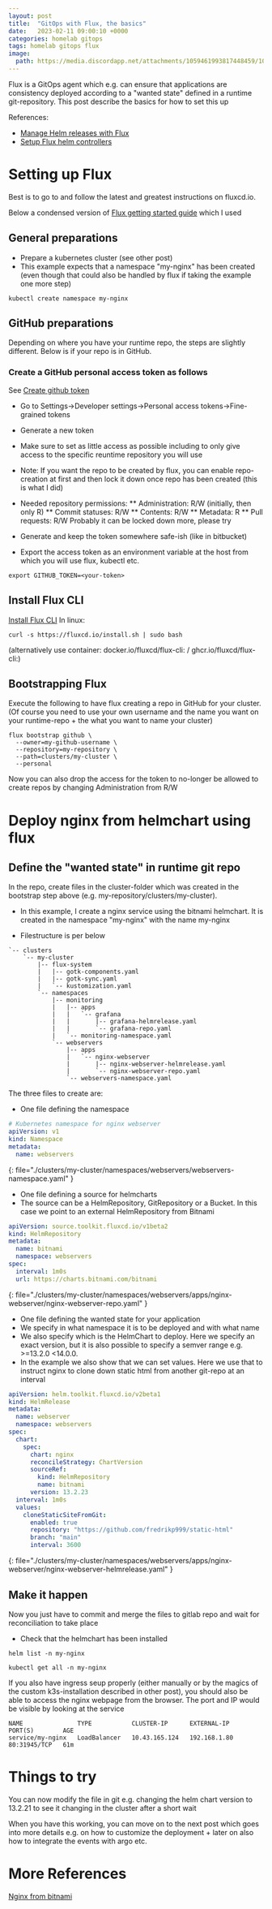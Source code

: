 ```yaml
---
layout: post
title:  "GitOps with Flux, the basics"
date:   2023-02-11 09:00:10 +0000
categories: homelab gitops
tags: homelab gitops flux
image:
  path: https://media.discordapp.net/attachments/1059461993817448459/1072817422555418694/Fredrik999_djungle_party_d1c37ca1-d3b6-4445-b321-b4d802431346.png
---
```

Flux is a GitOps agent which e.g. can ensure that applications are consistency deployed according to a "wanted state" defined in a runtime git-repository. This post describe the basics for how to set this up

References:
* [Manage Helm releases with Flux](https://fluxcd.io/flux/guides/helmreleases/)
* [Setup Flux helm controllers](https://fluxcd.io/flux/use-cases/helm/)

# Setting up Flux
Best is to go to and follow the latest and greatest instructions on fluxcd.io.

Below a condensed version of [Flux getting started guide](https://fluxcd.io/flux/get-started/) which I used

## General preparations
* Prepare a kubernetes cluster (see other post)
* This example expects that a namespace "my-nginx" has been created (even though that could also be handled by flux if taking the example one more step)
```shell
kubectl create namespace my-nginx
```


## GitHub preparations
Depending on where you have your runtime repo, the steps are slightly different. Below is if your repo is in GitHub.

### Create a GitHub personal access token as follows
See [Create github token](https://docs.github.com/en/authentication/keeping-your-account-and-data-secure/creating-a-personal-access-token)

* Go to Settings->Developer settings->Personal access tokens->Fine-grained tokens
* Generate a new token
* Make sure to set as little access as possible including to only give access to the specific reuntime repository you will use
* Note: If you want the repo to be created by flux, you can enable repo-creation at first and then lock it down once repo has been created (this is what I did)
* Needed repository permissions:
** Administration: R/W (initially, then only R)
** Commit statuses: R/W
** Contents: R/W
** Metadata: R
** Pull requests: R/W
Probably it can be locked down more, please try

* Generate and keep the token somewhere safe-ish (like in bitbucket)
* Export the access token as an environment variable at the host from which you will use flux, kubectl etc.
```shell
export GITHUB_TOKEN=<your-token>
```

## Install Flux CLI
[Install Flux CLI](https://fluxcd.io/flux/installation/#install-the-flux-cli)
In linux:
```shell
curl -s https://fluxcd.io/install.sh | sudo bash
```
(alternatively use container: docker.io/fluxcd/flux-cli:<version> / ghcr.io/fluxcd/flux-cli:<version>)

## Bootstrapping Flux
Execute the following to have flux creating a repo in GitHub for your cluster. (Of course you need to use your own username and the name you want on your runtime-repo + the what you want to name your cluster)
```shell
flux bootstrap github \
  --owner=my-github-username \
  --repository=my-repository \
  --path=clusters/my-cluster \
  --personal
```
Now you can also drop the access for the token to no-longer be allowed to create repos by changing Administration from R/W

# Deploy nginx from helmchart using flux
## Define the "wanted state" in runtime git repo
In the repo, create files in the cluster-folder which was created in the bootstrap step above (e.g. my-repository/clusters/my-cluster).

* In this example, I create a nginx service using the bitnami helmchart. It is created in the namespace "my-nginx" with the name my-nginx

* Filestructure is per below

```
`-- clusters
    `-- my-cluster
        |-- flux-system
        |   |-- gotk-components.yaml
        |   |-- gotk-sync.yaml
        |   `-- kustomization.yaml
        `-- namespaces
            |-- monitoring
            |   |-- apps
            |   |   `-- grafana
            |   |       |-- grafana-helmrelease.yaml
            |   |       `-- grafana-repo.yaml
            |   `-- monitoring-namespace.yaml
            `-- webservers
                |-- apps
                |   `-- nginx-webserver
                |       |-- nginx-webserver-helmrelease.yaml
                |       `-- nginx-webserver-repo.yaml
                `-- webservers-namespace.yaml
```

The three files to create are:

* One file defining the namespace
``` yaml
# Kubernetes namespace for nginx webserver
apiVersion: v1
kind: Namespace
metadata:
  name: webservers
```
{: file="./clusters/my-cluster/namespaces/webservers/webservers-namespace.yaml" }


* One file defining a source for helmcharts
* The source can be a HelmRepository, GitRepository or a Bucket. In this case we point to an external HelmRepository from Bitnami
``` yaml
apiVersion: source.toolkit.fluxcd.io/v1beta2
kind: HelmRepository
metadata:
  name: bitnami
  namespace: webservers
spec:
  interval: 1m0s
  url: https://charts.bitnami.com/bitnami
```
{: file="./clusters/my-cluster/namespaces/webservers/apps/nginx-webserver/nginx-webserver-repo.yaml" }

* One file defining the wanted state for your application
* We specify in what namespace it is to be deployed and with what name
* We also specify which is the HelmChart to deploy. Here we specify an exact version, but it is also possible to specify a semver range  e.g. >=13.2.0 <14.0.0.
* In the example we also show that we can set values. Here we use that to instruct nginx to clone down static html from another git-repo at an interval
``` yaml
apiVersion: helm.toolkit.fluxcd.io/v2beta1
kind: HelmRelease
metadata:
  name: webserver
  namespace: webservers
spec:
  chart:
    spec:
      chart: nginx
      reconcileStrategy: ChartVersion
      sourceRef:
        kind: HelmRepository
        name: bitnami
      version: 13.2.23
  interval: 1m0s
  values:
    cloneStaticSiteFromGit:
      enabled: true
      repository: "https://github.com/fredrikp999/static-html"
      branch: "main"
      interval: 3600
  ```
{: file="./clusters/my-cluster/namespaces/webservers/apps/nginx-webserver/nginx-webserver-helmrelease.yaml" }

## Make it happen
Now you just have to commit and merge the files to gitlab repo and wait for reconciliation to take place

* Check that the helmchart has been installed
``` shell
helm list -n my-nginx
```
``` shell
kubectl get all -n my-nginx
```
If you also have ingress seup properly (either manually or by the magics of the custom k3s-installation described in other post), you should also be able to access the nginx webpage from the browser. The port and IP would be visible by looking at the service
```
NAME               TYPE           CLUSTER-IP      EXTERNAL-IP    PORT(S)        AGE
service/my-nginx   LoadBalancer   10.43.165.124   192.168.1.80   80:31945/TCP   61m
```
# Things to try
You can now modify the file in git e.g. changing the helm chart version to 13.2.21 to see it changing in the cluster after a short wait

When you have this working, you can move on to the next post which goes into more details e.g. on how to customize the deployment + later on also how to integrate the events with argo etc.

# More References
[Nginx from bitnami](https://artifacthub.io/packages/helm/bitnami/nginx)